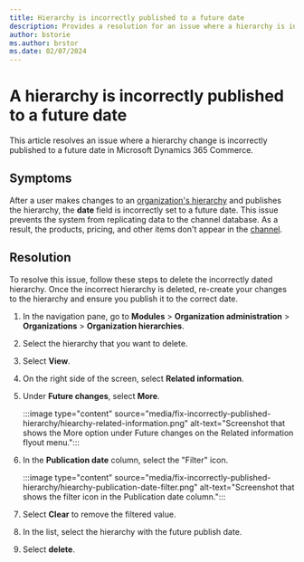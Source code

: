 ```yaml
---
title: Hierarchy is incorrectly published to a future date
description: Provides a resolution for an issue where a hierarchy is incorrectly published to a future date in Microsoft Dynamics 365 Commerce.
author: bstorie
ms.author: brstor
ms.date: 02/07/2024
---
```

# A hierarchy is incorrectly published to a future date

This article resolves an issue where a hierarchy change is incorrectly published to a future date in Microsoft Dynamics 365 Commerce.

## Symptoms

After a user makes changes to an [organization's hierarchy](/dynamics365/fin-ops-core/fin-ops/organization-administration/organizations-organizational-hierarchies) and publishes the hierarchy, the **date** field is incorrectly set to a future date. This issue prevents the system from replicating data to the channel database. As a result, the products, pricing, and other items don't appear in the [channel](/dynamics365/commerce/channels-overview).

## Resolution

To resolve this issue, follow these steps to delete the incorrectly dated hierarchy. Once the incorrect hierarchy is deleted, re-create your changes to the hierarchy and ensure you publish it to the correct date.

1. In the navigation pane, go to **Modules** > **Organization administration** > **Organizations** > **Organization hierarchies**.
2. Select the hierarchy that you want to delete.
3. Select **View**.
4. On the right side of the screen, select **Related information**.
5. Under **Future changes**, select **More**.

   :::image type="content" source="media/fix-incorrectly-published-hierarchy/hiearchy-related-information.png" alt-text="Screenshot that shows the More option under Future changes on the Related information flyout menu.":::

6. In the **Publication date** column, select the "Filter" icon.

   :::image type="content" source="media/fix-incorrectly-published-hierarchy/hiearchy-publication-date-filter.png" alt-text="Screenshot that shows the filter icon in the Publication date column.":::

7. Select **Clear** to remove the filtered value.
8. In the list, select the hierarchy with the future publish date.
9. Select **delete**.
